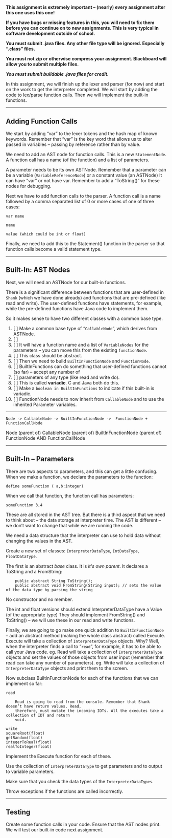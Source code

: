 #

**This assignment is extremely important – (nearly) every assignment after this one uses this one!**

**If you have bugs or missing features in this, you will need to fix them before you can continue on
to new assignments. This is very typical in software development outside of school.**

**You must submit .java files. Any other file type will be ignored. Especially “.class” files.**

**You must not zip or otherwise compress your assignment. Blackboard will allow you to submit
multiple files.**

***You must submit buildable .java files for credit.***

In this assignment, we will finish up the lexer and parser (for now) and start on the work to get
the interpreter completed. We will start by adding the code to lex/parse function calls. Then we
will implement the built-in functions.

-----------------------------------------------------------------------------------------------

## Adding Function Calls

We start by adding “var” to the lexer tokens and the hash map of known keywords.
Remember that “var” is the key word that allows us to alter passed in variables
– passing by reference rather than by value.

We need to add an AST node for function calls. This is a new `StatementNode`. A function call has a
name (of the function) and a list of parameters.

A parameter needs to be its own ASTNode.
Remember that a parameter can be a variable (`VariableReferenceNode`) or a constant value (an
ASTNode)
It can have “var” or not have var. Remember to add a “ToString()” for these nodes for debugging.

Next we have to add function calls to the parser. A function call is a name followed by a comma
separated list of 0 or more cases of one of three cases:

```
var name

name

value (which could be int or float)
```

Finally, we need to add this to the Statement() function in the parser so that function calls become
a valid statement type.

-----------------------------------------------------------------------------------------------

## Built-In: AST Nodes

Next, we will need an ASTNode for our built-in functions.

There is a significant difference between functions that are user-defined in `Shank` (which we have
done already) and functions that are pre-defined (like read and write).
The user-defined functions have statements, for example, while the pre-defined functions have Java
code to implement them.

So it makes sense to have two different classes with a common base type.

1. [ ] Make a common base type of “`CallableNode`”, which derives from ASTNode.
2. [ ] 
3. [ ] It will have a function name and a list of `VariableNodes` for the parameters – you can move
   this from the existing `functionNode`.
4. [ ]  This class should be abstract.
5. [ ] Then we need to build `BuiltInFunctionNode` and `FunctionNode`.
6. [ ] BuiltInFunctions can do something that user-defined functions cannot (so far) – accept any
   number of
7. [ ] parameters of any type (like read and write do).
8. [ ] This is called **variadic**. C and Java both do this.
9. [ ] Make a `boolean in BuiltInFunctions` to indicate if this built-in is variadic.
10. [ ] FunctionNode needs to now inherit from `CallableNode` and to use the inherited Parameter
    variables.

---------

    Node -> CallableNode -> BuiltInFunctionNode ->  FunctionNode + FunctionCallNode

Node (parent of) CallableNode (parent of) BuiltInFunctionNode (parent of) FunctionNode AND
FunctionCallNode

-----------------------------------------------------------------------------------------------

## Built-In – Parameters

There are two aspects to parameters, and this can get a little confusing. When we make a function,
we declare the parameters to the function:

    define someFunction ( a,b:integer)

When we call that function, the function call has parameters:

    someFunction 3,4

These are all stored in the AST tree. But there is a third aspect that we need to think about – the
data storage at interpreter time. The AST is different – we don’t want to change that while we are
running the code.

We need a data structure that the interpreter can use to hold data without changing the values in
the AST.

Create a new set of classes: `InterpreterDataType`, `IntDataType`, `FloatDataType`.

The first is an abstract _base_ class. It is _it's own parent_. It declares a ToString and a
FromString:

        public abstract String ToString();
        public abstract void FromString(String input); // sets the value of the data type by parsing the string

No constructor and no member.

The int and float versions should extend InterpreterDataType have a Value (of the appropriate type)
They should implement FromString() and ToString() – we will use these in our read and write
functions.

Finally, we are going to go make one quick addition to `BuiltInFunctionNode` – add an abstract
method (making the whole class abstract) called Execute.
Execute will take a collection of `InterpreterDataType` objects. Why? Well, when the interpreter
finds
a call to “`read`”, for example, it
has to be able to call your Java code.
eg. Read will take a collection of `InterpreterDataType` objects and set the values of those objects
from user input
(remember that read can take any number of parameters).
eg. Write will take a collection of `InterpreterDataType` objects and print them to the screen.

Now subclass BuiltInFunctionNode for each of the functions that we can implement so far:

    read

        Read is going to read from the console. Remember that Shank doesn’t have return values. Read,
        therefore, must mutate the incoming IDTs. All the executes take a collection of IDT and return
        void.

    write
    squareRoot(float)
    getRandom(float)
    integerToReal(float)
    realToInteger(float)

Implement the Execute function for each of these.

Use the collection of `InterpreterDataType` to get parameters and to output to variable parameters.

Make sure that you check the data types of the `InterpreterDataTypes`.

Throw exceptions if the functions are called incorrectly.

-----------------------------------------------------------------------------------------------

## Testing

Create some function calls in your code. Ensure that the AST nodes print. We will test our built-in
code next assignment.

 